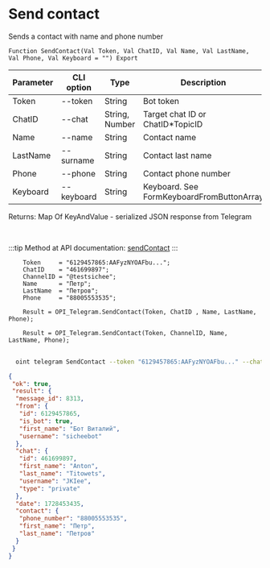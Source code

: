 ﻿---
sidebar_position: 9
---

# Send contact
 Sends a contact with name and phone number



`Function SendContact(Val Token, Val ChatID, Val Name, Val LastName, Val Phone, Val Keyboard = "") Export`

  | Parameter | CLI option | Type | Description |
  |-|-|-|-|
  | Token | --token | String | Bot token |
  | ChatID | --chat | String, Number | Target chat ID or ChatID*TopicID |
  | Name | --name | String | Contact name |
  | LastName | --surname | String | Contact last name |
  | Phone | --phone | String | Contact phone number |
  | Keyboard | --keyboard | String | Keyboard. See FormKeyboardFromButtonArray |

  
  Returns:  Map Of KeyAndValue - serialized JSON response from Telegram

<br/>

:::tip
Method at API documentation: [sendContact](https://core.telegram.org/bots/api#sendcontact)
:::
<br/>


```bsl title="Code example"
    Token     = "6129457865:AAFyzNYOAFbu...";
    ChatID    = "461699897";
    ChannelID = "@testsichee";
    Name      = "Петр";
    LastName  = "Петров";
    Phone     = "88005553535";

    Result = OPI_Telegram.SendContact(Token, ChatID , Name, LastName, Phone);

    Result = OPI_Telegram.SendContact(Token, ChannelID, Name, LastName, Phone);
```



```sh title="CLI command example"
    
  oint telegram SendContact --token "6129457865:AAFyzNYOAFbu..." --chat "461699897" --name "John" --surname "Doe" --phone "88005553535" --keyboard %keyboard%

```

```json title="Result"
{
 "ok": true,
 "result": {
  "message_id": 8313,
  "from": {
   "id": 6129457865,
   "is_bot": true,
   "first_name": "Бот Виталий",
   "username": "sicheebot"
  },
  "chat": {
   "id": 461699897,
   "first_name": "Anton",
   "last_name": "Titowets",
   "username": "JKIee",
   "type": "private"
  },
  "date": 1728453435,
  "contact": {
   "phone_number": "88005553535",
   "first_name": "Петр",
   "last_name": "Петров"
  }
 }
}
```
